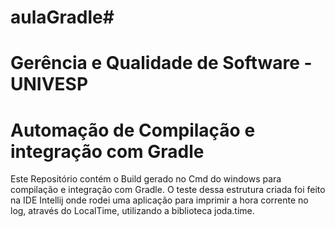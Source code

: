 # aulaGradle# 

# Gerência e Qualidade de Software -  UNIVESP

# Automação de Compilação e integração com Gradle

Este Repositório contém o Build gerado no Cmd do windows para compilação e integração com Gradle. 
O teste dessa estrutura criada foi feito na IDE Intellij onde rodei uma aplicação para imprimir a
hora corrente no log, através do LocalTime, utilizando a biblioteca joda.time.

 
